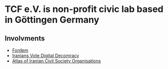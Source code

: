 # TCF e.V. is non-profit civic lab based in Göttingen Germany

## Involvments
- [Fordem](https://github.com/tcfev/fordem) 
- [Iranians Vote Digital Decomracy](https://github.com/iranians-Vote-Digital-Democracy/)
- [Atlas of Iranian Civil Society Organisations](https://github.com/Atlasiran)
